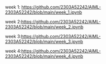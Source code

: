 week 1: https://github.com/2303A52242/AIML-2303A52242/blob/main/week_1.ipynb

week 2:https://github.com/2303A52242/AIML-2303A52242/blob/main/week_2.ipynb

 week 3:https://github.com/2303A52242/AIML-2303A52242/blob/main/week_3.ipynb

 week 4:https://github.com/2303A52242/AIML-2303A52242/blob/main/week_4.ipynb

 
